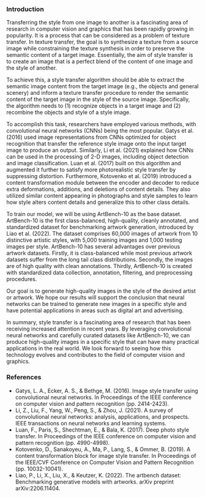 ### Introduction 
Transferring the style from one image to another is a fascinating area of research in computer vision and graphics that has been rapidly growing in popularity. It is a process that can be considered as a problem of texture transfer. In texture transfer, the goal is to synthesize a texture from a source image while constraining the texture synthesis in order to preserve the semantic content of a target image. Essentially, the aim of style transfer is to create an image that is a perfect blend of the content of one image and the style of another.
	
To achieve this, a style transfer algorithm should be able to extract the semantic image content from the target image (e.g., the objects and general scenery) and inform a texture transfer procedure to render the semantic content of the target image in the style of the source image. Specifically, the algorithm needs to (1) recognize objects in a target image and (2) recombine the objects and style of a style image.
	
To accomplish this task, researchers have employed various methods, with convolutional neural networks (CNNs) being the most popular. Gatys et al. (2016) used image representations from CNNs optimized for object recognition that transfer the reference style image onto the input target image to produce an output. Similarly, Li et al. (2021) explained how CNNs can be used in the processing of 2-D images, including object detection and image classification. Luan et al. (2017) built on this algorithm and augmented it further to satisfy more photorealistic style transfer by suppressing distortion. Furthermore, Kotovenko et al. (2019) introduced a content transformation module between the encoder and decoder to reduce extra deformations, additions, and deletions of content details. They also utilized similar content appearing in photographs and style samples to learn how style alters content details and generalize this to other class details.

To train our model, we will be using ArtBench-10 as the base dataset. ArtBench-10 is the first class-balanced, high-quality, cleanly annotated, and standardized dataset for benchmarking artwork generation, introduced by Liao et al. (2022). The dataset comprises 60,000 images of artwork from 10 distinctive artistic styles, with 5,000 training images and 1,000 testing images per style. ArtBench-10 has several advantages over previous artwork datasets. Firstly, it is class-balanced while most previous artwork datasets suffer from the long tail class distributions. Secondly, the images are of high quality with clean annotations. Thirdly, ArtBench-10 is created with standardized data collection, annotation, filtering, and preprocessing procedures.
	
Our goal is to generate high-quality images in the style of the desired artist or artwork. We hope our results will support the conclusion that neural networks can be trained to generate new images in a specific style and have potential applications in areas such as digital art and advertising.
	
In summary, style transfer is a fascinating area of research that has been receiving increased attention in recent years. By leveraging convolutional neural networks and carefully curated datasets like ArtBench-10, we can produce high-quality images in a specific style that can have many practical applications in the real world. We look forward to seeing how this technology evolves and contributes to the field of computer vision and graphics.
	
### References
- Gatys, L. A., Ecker, A. S., & Bethge, M. (2016). Image style transfer using convolutional neural networks. In Proceedings of the IEEE conference on computer vision and pattern recognition (pp. 2414-2423).
- Li, Z., Liu, F., Yang, W., Peng, S., & Zhou, J. (2021). A survey of convolutional neural networks: analysis, applications, and prospects. IEEE transactions on neural networks and learning systems.
- Luan, F., Paris, S., Shechtman, E., & Bala, K. (2017). Deep photo style transfer. In Proceedings of the IEEE conference on computer vision and pattern recognition (pp. 4990-4998).
- Kotovenko, D., Sanakoyeu, A., Ma, P., Lang, S., & Ommer, B. (2019). A content transformation block for image style transfer. In Proceedings of the IEEE/CVF Conference on Computer Vision and Pattern Recognition (pp. 10032-10041).
- Liao, P., Li, X., Liu, X., & Keutzer, K. (2022). The artbench dataset: Benchmarking generative models with artworks. arXiv preprint arXiv:2206.11404.
